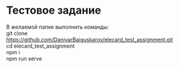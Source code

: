 # Тестовое задание
В желаемой папке выполнить команды:</br>
git clone https://github.com/DaniyarBaiguskarov/elecard_test_assignment.git</br>
cd elecard_test_assignment</br>
npm i</br>
npm run serve</br>
